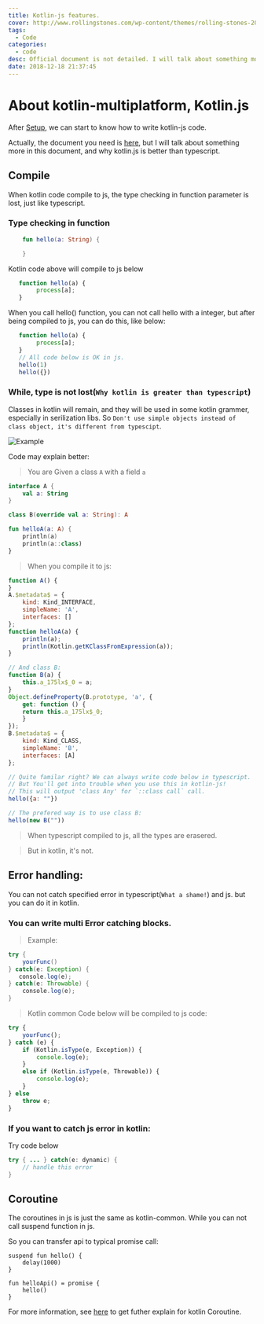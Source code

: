 ```yaml
---
title: Kotlin-js features.
cover: http://www.rollingstones.com/wp-content/themes/rolling-stones-2014/2019/lips.png
tags:
  - Code
categories:
  - code
desc: Official document is not detailed. I will talk about something more in this document, and why kotlin.js is better than typescript.
date: 2018-12-18 21:37:45
---
```


# About kotlin-multiplatform, Kotlin.js
After [Setup](/2018/12/18/code/kotlin/KotlinMultiPlatformSetup), we can start to know how to write kotlin-js code.

Actually, the document you need is [here](https://www.kotlincn.net/docs/reference/dynamic-type.html), but I will talk about something more in this document, and why kotlin.js is better than typescript.

## Compile
When kotlin code compile to js, the type checking in function parameter is lost, just like typescript.
### Type checking in function
```kotlin
    fun hello(a: String) {

    }
```
Kotlin code above will compile to js below
```js
   function hello(a) {
        process[a];
   }
```
When you call hello() function, you can not call hello with a integer, but after  being compiled to js, you can do this, like below:
```js
   function hello(a) {
        process[a];
   }
   // All code below is OK in js.
   hello(1)
   hello({})
```

### While, type is not lost(`Why kotlin is greater than typescript`)
Classes in kotlin will remain, and they will be used in some kotlin grammer, especially in serilization libs. So `Don't use simple objects instead of class object, it's different from typescipt`.

![Example](/imgs/AccountLockDto.png)

Code may explain better:
> You are Given a class `A` with a field `a`
```kotlin
interface A {
    val a: String
}

class B(override val a: String): A

fun helloA(a: A) {
    println(a)
    println(a::class)
}
```
> When you compile it to js:
```js
function A() {
}
A.$metadata$ = {
    kind: Kind_INTERFACE,
    simpleName: 'A',
    interfaces: []
};
function helloA(a) {
    println(a);
    println(Kotlin.getKClassFromExpression(a));
}

// And class B:
function B(a) {
    this.a_175lx$_0 = a;
}
Object.defineProperty(B.prototype, 'a', {
    get: function () {
    return this.a_175lx$_0;
    }
});
B.$metadata$ = {
    kind: Kind_CLASS,
    simpleName: 'B',
    interfaces: [A]
};

// Quite familar right? We can always write code below in typescript.
// But You'll get into trouble when you use this in kotlin-js!
// This will output 'class Any' for `::class call` call.
hello({a: ""})

// The prefered way is to use class B:
hello(new B(""))
```
> When typescript compiled to js, all the types are erasered. 

> But in kotlin, it's not.

## Error handling:
You can not catch specified error in typescript(`What a shame!`) and js. but you can do it in kotlin.

### You can write multi Error catching blocks.

>Example:
```java
try {
    yourFunc()
} catch(e: Exception) {
   console.log(e);
} catch(e: Throwable) {
    console.log(e);
}
```
> Kotlin common Code below will be compiled to js code:

```js
try {
    yourFunc();
} catch (e) {
    if (Kotlin.isType(e, Exception)) {
        console.log(e);
    }
    else if (Kotlin.isType(e, Throwable)) {
        console.log(e);
    }
} else
    throw e;
}
```

### If you want to catch js error in kotlin:
Try code below
```java
try { ... } catch(e: dynamic) {
    // handle this error
}
```

## Coroutine

The coroutines in js is just the same as kotlin-common. While you can not call suspend function in js.

So you can transfer api to typical promise call:
```
suspend fun hello() {
    delay(1000)
}

fun helloApi() = promise {
    hello()
}
```

For more information, see [here](https://therollingstones.cn/2018/12/16/code/Kotlin/) to get futher explain for kotlin Coroutine.